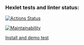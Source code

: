 ### Hexlet tests and linter status:
[![Actions Status](https://github.com/d-sapockij/frontend-project-44/actions/workflows/hexlet-check.yml/badge.svg)](https://github.com/d-sapockij/frontend-project-44/actions)

[![Maintainability](https://api.codeclimate.com/v1/badges/a0846373f3f9bddfa1ec/maintainability)](https://codeclimate.com/github/d-sapockij/frontend-project-44/maintainability)

[Install and demo test](https://asciinema.org/a/oKPDdxDv4HyFS8olb7ciNUeIa)